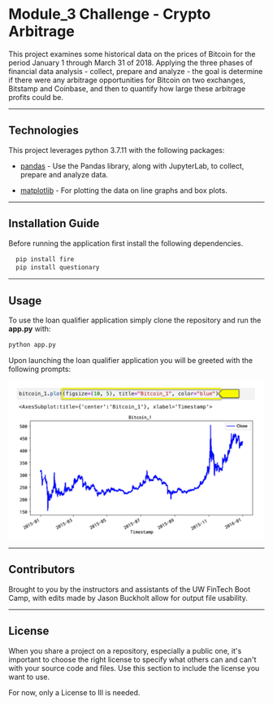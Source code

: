# Module_3 Challenge - Crypto Arbitrage

This project examines some historical data on the prices of Bitcoin for the period January 1 through March 31 of 2018.  Applying the three phases of financial data analysis - collect, prepare and analyze - the goal is determine if there were any arbitrage opportunities for Bitcoin on two exchanges, Bitstamp and Coinbase, and then to quantify how large these arbitrage profits could be.

---

## Technologies

This project leverages python 3.7.11 with the following packages:

* [pandas](https://pandas.pydata.org) - Use the Pandas library, along with JupyterLab, to collect, prepare and analyze data.

* [matplotlib](https://matplotlib.org) - For plotting the data on line graphs and box plots.


---

## Installation Guide

Before running the application first install the following dependencies.

```python
  pip install fire
  pip install questionary
```

---

## Usage

To use the loan qualifier application simply clone the repository and run the **app.py** with:

```python
python app.py
```

Upon launching the loan qualifier application you will be greeted with the following prompts:

![Sample Bitcoin Price Plot](images/3-4-bitcoin1-plot.png)


---

## Contributors

Brought to you by the instructors and assistants of the UW FinTech Boot Camp, with edits made by Jason Buckholt allow for output file usability.

---

## License

When you share a project on a repository, especially a public one, it's important to choose the right license to specify what others can and can't with your source code and files. Use this section to include the license you want to use.

For now, only a License to Ill is needed.